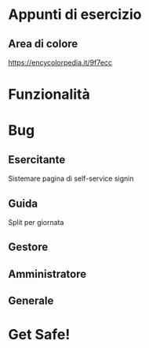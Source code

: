 # Appunti di esercizio

## Area di colore
https://encycolorpedia.it/9f7ecc

# Funzionalità

# Bug
## Esercitante
Sistemare pagina di self-service signin

## Guida
Split per giornata

## Gestore

## Amministratore

## Generale

# Get Safe!
